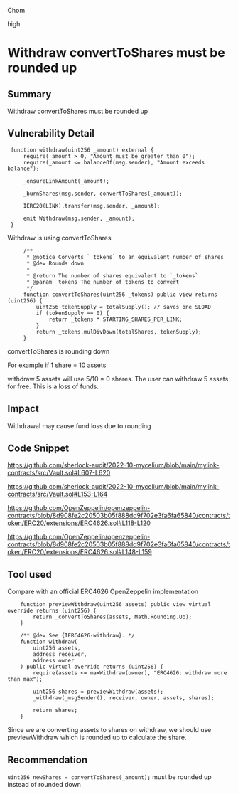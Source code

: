 Chom

high

# Withdraw convertToShares must be rounded up

## Summary
Withdraw convertToShares must be rounded up

## Vulnerability Detail
```solidity
 function withdraw(uint256 _amount) external { 
     require(_amount > 0, "Amount must be greater than 0"); 
     require(_amount <= balanceOf(msg.sender), "Amount exceeds balance"); 
  
     _ensureLinkAmount(_amount); 
  
     _burnShares(msg.sender, convertToShares(_amount)); 
  
     IERC20(LINK).transfer(msg.sender, _amount); 
  
     emit Withdraw(msg.sender, _amount); 
 }
```

Withdraw is using convertToShares

```solidity
     /** 
      * @notice Converts `_tokens` to an equivalent number of shares 
      * @dev Rounds down 
      * 
      * @return The number of shares equivalent to `_tokens` 
      * @param _tokens The number of tokens to convert 
      */ 
     function convertToShares(uint256 _tokens) public view returns (uint256) { 
         uint256 tokenSupply = totalSupply(); // saves one SLOAD 
         if (tokenSupply == 0) { 
             return _tokens * STARTING_SHARES_PER_LINK; 
         } 
         return _tokens.mulDivDown(totalShares, tokenSupply); 
     } 
```

convertToShares is rounding down

For example if 1 share = 10 assets

withdraw 5 assets will use 5/10 = 0 shares. The user can withdraw 5 assets for free. This is a loss of funds.

## Impact
Withdrawal may cause fund loss due to rounding

## Code Snippet

https://github.com/sherlock-audit/2022-10-mycelium/blob/main/mylink-contracts/src/Vault.sol#L607-L620

https://github.com/sherlock-audit/2022-10-mycelium/blob/main/mylink-contracts/src/Vault.sol#L153-L164

https://github.com/OpenZeppelin/openzeppelin-contracts/blob/8d908fe2c20503b05f888dd9f702e3fa6fa65840/contracts/token/ERC20/extensions/ERC4626.sol#L118-L120

https://github.com/OpenZeppelin/openzeppelin-contracts/blob/8d908fe2c20503b05f888dd9f702e3fa6fa65840/contracts/token/ERC20/extensions/ERC4626.sol#L148-L159

## Tool used

Compare with an official ERC4626 OpenZeppelin implementation

```solidity
    function previewWithdraw(uint256 assets) public view virtual override returns (uint256) {
        return _convertToShares(assets, Math.Rounding.Up);
    }

    /** @dev See {IERC4626-withdraw}. */
    function withdraw(
        uint256 assets,
        address receiver,
        address owner
    ) public virtual override returns (uint256) {
        require(assets <= maxWithdraw(owner), "ERC4626: withdraw more than max");

        uint256 shares = previewWithdraw(assets);
        _withdraw(_msgSender(), receiver, owner, assets, shares);

        return shares;
    }
```

Since we are converting assets to shares on withdraw, we should use previewWithdraw which is rounded up to calculate the share.

## Recommendation
`uint256 newShares = convertToShares(_amount);` must be rounded up instead of rounded down
